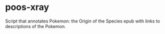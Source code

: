 # poos-xray

Script that annotates Pokemon: the Origin of the Species epub with links to descriptions of the Pokemon.